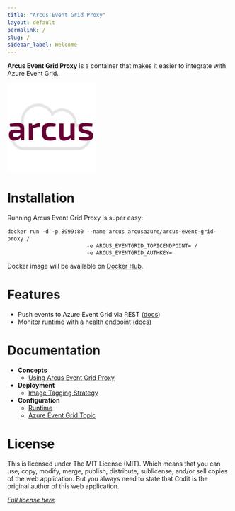 ```yaml
---
title: "Arcus Event Grid Proxy"
layout: default
permalink: /
slug: /
sidebar_label: Welcome
---
```


**Arcus Event Grid Proxy** is a container that makes it easier to integrate with Azure Event Grid.

![Arcus Logo](https://raw.githubusercontent.com/arcus-azure/arcus/master/media/arcus.png)

# Installation
Running Arcus Event Grid Proxy is super easy:
```
docker run -d -p 8999:80 --name arcus arcusazure/arcus-event-grid-proxy /
                         -e ARCUS_EVENTGRID_TOPICENDPOINT= /
                         -e ARCUS_EVENTGRID_AUTHKEY=
```

Docker image will be available on [Docker Hub](https://hub.docker.com/r/arcusazure/arcus-event-grid-proxy).

# Features
- Push events to Azure Event Grid via REST ([docs](features/push-events))
- Monitor runtime with a health endpoint ([docs](features/health))

# Documentation
- **Concepts**
    - [Using Arcus Event Grid Proxy](concepts/architecture)
- **Deployment**
    - [Image Tagging Strategy](deploy/tagging-strategy)
- **Configuration**
    - [Runtime](config#runtime)
    - [Azure Event Grid Topic](config#azure-event-grid-topic)

# License
This is licensed under The MIT License (MIT). Which means that you can use, copy, modify, merge, publish, distribute, sublicense, and/or sell copies of the web application. But you always need to state that Codit is the original author of this web application.

*[Full license here](https://github.com/arcus-azure/arcus.eventgrid.proxy/blob/master/LICENSE)*
